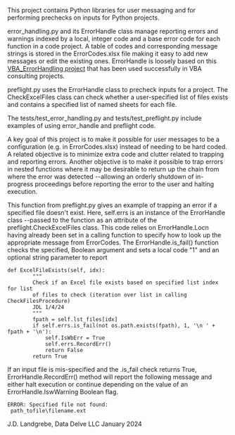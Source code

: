 This project contains Python libraries for user messaging and for performing prechecks on inputs for Python projects. 

error_handling.py and its ErrorHandle class manage reporting errors and warnings indexed by a local, integer code and a base error code for each function in a code project. A table of codes and corresponding message strings is stored in the ErrorCodes.xlsx file making it easy to add new messages or edit the existing ones. ErrorHandle is loosely based on this [VBA_ErrorHandling project](https://github.com/jlandgre/VBA_ErrorHandling) that has been used successfully in VBA consulting projects.

preflight.py uses the ErrorHandle class to precheck inputs for a project. The CheckExcelFiles class can check whether a user-specified list of files exists and contains a specified list of named sheets for each file.

The tests/test_error_handling.py and tests/test_preflight.py include examples of using error_handle and preflight code.

A key goal of this project is to make it possible for user messages to be a configuration (e.g. in ErrorCodes.xlsx) instead of needing to be hard coded. A related objective is to minimize extra code and clutter related to trapping and reporting errors. Another objective is to make it possible to trap errors in nested functions where it may be desirable to return up the chain from where the error was detected --allowing an orderly shutdown of in-progress proceedings before reporting the error to the user and halting execution.

This function from preflight.py gives an example of trapping an error if a specified file doesn't exist. Here, self.errs is an instance of the ErrorHandle class --passed to the function as an attribute of the preflight.CheckExcelFiles class. This code relies on ErrorHandle.Locn having already been set in a calling function to specify how to look up the appropriate message from ErrorCodes. The ErrorHandle.is_fail() function checks the specified, Boolean argument and sets a local code "1" and an optional string parameter to report
```
def ExcelFileExists(self, idx):
        """
        Check if an Excel file exists based on specified list index for list 
        of files to check (iteration over list in calling CheckFilesProcedure)
        JDL 1/4/24
        """
        fpath = self.lst_files[idx]
        if self.errs.is_fail(not os.path.exists(fpath), 1, '\n ' + fpath + '\n'):
            self.IsWbErr = True
            self.errs.RecordErr()
            return False
        return True
```

If an input file is mis-specified and the .is_fail check returns True,  ErrorHandle.RecordErr() method will report the following message and either halt execution or continue depending on the value of an ErrorHandle.IswWarning Boolean flag.
```
ERROR: Specified file not found: 
 path_tofile\filename.ext
```

J.D. Landgrebe, Data Delve LLC
January 2024